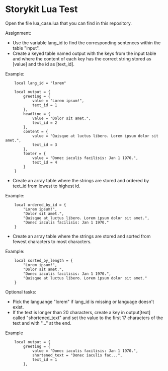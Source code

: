 Storykit Lua Test
=====

Open the file lua_case.lua that you can find in this repository.

Assignment:
* Use the variable lang_id to find the corresponding sentences within the table "input".
* Create a keyed table named output with the keys from the input table and where the content of each key
has the correct string stored as [value] and the id as [text_id].

Example:

        local lang_id = "lorem"
    
        local output = {
            greeting = {
                value = "Lorem ipsum!",
                text_id = 1
            },
            headline = {
                value = "Dolor sit amet.",
                text_id = 2
            },
            content = {
                value = "Quisque at luctus libero. Lorem ipsum dolor sit amet.",
                text_id = 3
            },
            footer = {
                value = "Donec iaculis facilisis: Jan 1 1970.",
                text_id = 4
            }
        }

* Create an array table where the strings are stored and ordered by text_id from lowest to highest id.

Example:

        local ordered_by_id = {
            "Lorem ipsum!",
            "Dolor sit amet.",
            "Quisque at luctus libero. Lorem ipsum dolor sit amet.",
            "Donec iaculis facilisis: Jan 1 1970."
        }

* Create an array table where the strings are stored and sorted from fewest characters to most characters.
  
Example:

        local sorted_by_length = {
            "Lorem ipsum!",
            "Dolor sit amet.",
            "Donec iaculis facilisis: Jan 1 1970.",
            "Quisque at luctus libero. Lorem ipsum dolor sit amet."
        }

Optional tasks:
* Pick the languange "lorem" if lang_id is missing or language doesn't exist.
* If the text is longer than 20 characters, create a key in output[text] called "shortened_text" and set the value to the first 17 characters of the text and with "..." at the end.

Example

        local output = {
            greeting = {
                value = "Donec iaculis facilisis: Jan 1 1970.",
                shortened_text = "Donec iaculis fac...",
                text_id = 1
            },
